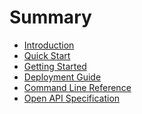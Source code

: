 <!--
SPDX-FileCopyrightText: 2023 - 2024 Ali Sajid Imami

SPDX-License-Identifier: Apache-2.0
SPDX-License-Identifier: MIT
-->

# Summary

- [Introduction](./01-introduction.md)
- [Quick Start](./02-quick-start.md)
- [Getting Started](./03-api-routes.md)
- [Deployment Guide](./04-deployment-guide.md)
- [Command Line Reference](./05-command-line-reference.md)
- [Open API Specification](./06-open-api-specification.md)
